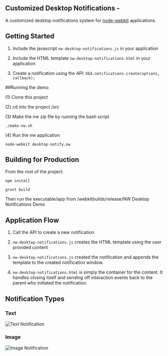 ## Customized Desktop Notifications -

A customized desktop notifications system for [node-webkit](https://github.com/rogerwang/node-webkit) applications.

## Getting Started

1. Include the javascript `nw-desktop-notifications.js` in your application

2. Include the HTML template `nw-desktop-notifications.html` in your application

3. Create a notification using the API: `DEA.notifications.create(options, callback);`

##Running the demo

(1) Clone this project

(2) cd into the project /src

(3) Make the nw zip file by running the bash script

	./make-nw.sh

(4) Run the nw application

	node-webkit desktop-notify.nw

## Building for Production

From the root of the project:

	npm install

	grunt build

Then run the executable/app from /webkitbuilds/release/NW Desktop Notifications Demo

## Application Flow

1. Call the API to create a new notification.

2. `nw-desktop-notifications.js` creates the HTML template using the user provided content

3. `nw-desktop-notifications.js` created the notification and appends the template to the created notification window.

4. `nw-desktop-notifications.html` is simply the container for the content. It handles closing itself and sending off interaction events back to the parent who initiated the notification.

## Notification Types

### Text

![Text Notification](docs/images/text_notification.png)

### Image

![Image Notification](docs/images/image_notification.png)
